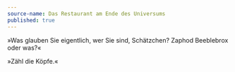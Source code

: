```yaml
---
source-name: Das Restaurant am Ende des Universums
published: true
---
```


<p>»Was glauben Sie eigentlich, wer Sie sind, Schätzchen? Zaphod Beeblebrox oder was?«</p>

<p>»Zähl die Köpfe.«</p>



